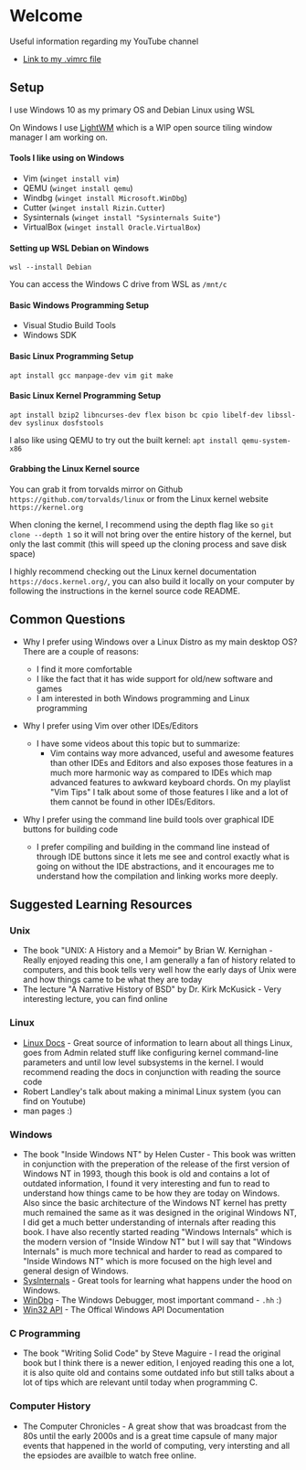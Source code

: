 # Welcome

Useful information regarding my YouTube channel

- [Link to my .vimrc file](https://github.com/nir9/welcome/blob/master/.vimrc)

## Setup

I use Windows 10 as my primary OS and Debian Linux using WSL

On Windows I use [LightWM](https://github.com/nir9/lightwm) which is a WIP open source tiling window manager I am working on.

#### Tools I like using on Windows
- Vim (```winget install vim```)
- QEMU (```winget install qemu```)
- Windbg (```winget install Microsoft.WinDbg```)
- Cutter (```winget install Rizin.Cutter```)
- Sysinternals (```winget install "Sysinternals Suite"```)
- VirtualBox (```winget install Oracle.VirtualBox```)

#### Setting up WSL Debian on Windows
```wsl --install Debian```

You can access the Windows C drive from WSL as ```/mnt/c```

#### Basic Windows Programming Setup

- Visual Studio Build Tools
- Windows SDK

#### Basic Linux Programming Setup

```apt install gcc manpage-dev vim git make```

#### Basic Linux Kernel Programming Setup

```apt install bzip2 libncurses-dev flex bison bc cpio libelf-dev libssl-dev syslinux dosfstools```

I also like using QEMU to try out the built kernel: ```apt install qemu-system-x86```

#### Grabbing the Linux Kernel source

You can grab it from torvalds mirror on Github ```https://github.com/torvalds/linux``` or from the Linux kernel website ```https://kernel.org```

When cloning the kernel, I recommend using the depth flag like so ```git clone --depth 1``` so it will not bring over the entire history of the kernel, but only the last commit (this will speed up the cloning process and save disk space)

I highly recommend checking out the Linux kernel documentation ```https://docs.kernel.org/```, you can also build it locally on your computer by following the instructions in the kernel source code README.

## Common Questions

- Why I prefer using Windows over a Linux Distro as my main desktop OS? There are a couple of reasons:
  - I find it more comfortable
  - I like the fact that it has wide support for old/new software and games
  - I am interested in both Windows programming and Linux programming
 
- Why I prefer using Vim over other IDEs/Editors
  - I have some videos about this topic but to summarize:
    - Vim contains way more advanced, useful and awesome features than other IDEs and Editors and also exposes those features in a much more harmonic way as compared to IDEs which map advanced features to awkward keyboard chords. On my playlist "Vim Tips" I talk about some of those features I like and a lot of them cannot be found in other IDEs/Editors.

- Why I prefer using the command line build tools over graphical IDE buttons for building code
  - I prefer compiling and building in the command line instead of through IDE buttons since it lets me see and control exactly what is going on without the IDE abstractions, and it encourages me to understand how the compilation and linking works more deeply.
 
## Suggested Learning Resources

### Unix
- The book "UNIX: A History and a Memoir" by Brian W. Kernighan - Really enjoyed reading this one, I am generally a fan of history related to computers, and this book tells very well how the early days of Unix were and how things came to be what they are today
- The lecture "A Narrative History of BSD" by Dr. Kirk McKusick - Very interesting lecture, you can find online

### Linux
- [Linux Docs](https://docs.kernel.org/) - Great source of information to learn about all things Linux, goes from Admin related stuff like configuring kernel command-line parameters and until low level subsystems in the kernel. I would recommend reading the docs in conjunction with reading the source code
- Robert Landley's talk about making a minimal Linux system (you can find on Youtube)
- man pages :)

### Windows
- The book "Inside Windows NT" by Helen Custer - This book was written in conjunction with the preperation of the release of the first version of Windows NT in 1993, though this book is old and contains a lot of outdated information, I found it very interesting and fun to read to understand how things came to be how they are today on Windows. Also since the basic architecture of the Windows NT kernel has pretty much remained the same as it was designed in the original Windows NT, I did get a much better understanding of internals after reading this book. I have also recently started reading "Windows Internals" which is the modern version of "Inside Window NT" but I will say that "Windows Internals" is much more technical and harder to read as compared to "Inside Windows NT" which is more focused on the high level and general design of Windows.
- [SysInternals](https://learn.microsoft.com/en-us/sysinternals/) - Great tools for learning what happens under the hood on Windows.
- [WinDbg](https://learn.microsoft.com/en-us/windows-hardware/drivers/debugger/) - The Windows Debugger, most important command - ```.hh``` :)
- [Win32 API](https://learn.microsoft.com/en-us/windows/win32/) - The Offical Windows API Documentation

### C Programming
- The book "Writing Solid Code" by Steve Maguire - I read the original book but I think there is a newer edition, I enjoyed reading this one a lot, it is also quite old and contains some outdated info but still talks about a lot of tips which are relevant until today when programming C.

### Computer History
- The Computer Chronicles - A great show that was broadcast from the 80s until the early 2000s and is a great time capsule of many major events that happened in the world of computing, very intersting and all the epsiodes are availble to watch free online.
